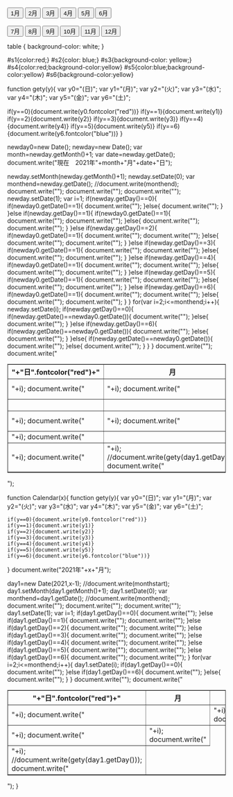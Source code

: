 
<html lang="ja">
  <head>
    <meta charset="utf-8">
    <title>05101</title>
    <script src="05101.js"></script>
    <link rel="stylesheet" href="05101.css">
  </head>
  <body>
    <br>
    <input type="button" value="1月" onclick="Calendar(1)">
    <input type="button" value="2月" onclick="Calendar(2)">
    <input type="button" value="3月" onclick="Calendar(3)">
    <input type="button" value="4月" onclick="Calendar(4)">
    <input type="button" value="5月" onclick="Calendar(5)">
    <input type="button" value="6月" onclick="Calendar(6)">
    <br>
    <br>
    <input type="button" value="7月" onclick="Calendar(7)">
    <input type="button" value="8月" onclick="Calendar(8)">
    <input type="button" value="9月" onclick="Calendar(9)">
    <input type="button" value="10月" onclick="Calendar(10)">
    <input type="button" value="11月" onclick="Calendar(11)">
    <input type="button" value="12月" onclick="Calendar(12)">
  </body>
</html>

table {
  background-color: white;
}

#s1{color:red;}
#s2{color: blue;}
#s3{background-color: yellow;}
#s4{color:red;background-color:yellow}
#s5{color:blue;background-color:yellow}
#s6{background-color:yellow}

function gety(y){
  var y0="(日)";
  var y1="(月)";
  var y2="(火)";
  var y3="(水)";
  var y4="(木)";
  var y5="(金)";
  var y6="(土)";

  if(y==0){document.write(y0.fontcolor("red"))}
  if(y==1){document.write(y1)}
  if(y==2){document.write(y2)}
  if(y==3){document.write(y3)}
  if(y==4){document.write(y4)}
  if(y==5){document.write(y5)}
  if(y==6){document.write(y6.fontcolor("blue"))}
}

newday0=new Date();
newday=new Date();
var month=newday.getMonth()+1;
var date=newday.getDate();
document.write("現在　2021年"+month+"月"+date+"日");

newday.setMonth(newday.getMonth()+1);
newday.setDate(0);
var monthend=newday.getDate();
//document.write(monthend);
document.write("<table border='1'><tr><th>"+"日".fontcolor("red")+"</th><th>月</th>");
document.write("<th>火</th><th>水</th><th>木</th>");
document.write("<th>金</th><th>"+"土".fontcolor("blue")+"</th></tr><tr>");
newday.setDate(1);
var i=1;
if(newday.getDay()==0){
  if(newday0.getDate()==1){
    document.write("<td id='s4'>"+i);
    document.write("</td>");
  }else{
    document.write("<td id='s1'>"+i);
    document.write("</td>");
  }
}else if(newday.getDay()==1){
  if(newday0.getDate()==1){
    document.write("<td></td>");
    document.write("<td id='s6'>"+i);
    document.write("</td>");
  }else{
    document.write("<td></td>");
    document.write("<td>"+i);
    document.write("</td>");
  }
}else if(newday.getDay()==2){
  if(newday0.getDate()==1){
    document.write("<td></td><td></td>");
    document.write("<td id='s6'>"+i);
    document.write("</td>");
  }else{
    document.write("<td></td><td></td>");
    document.write("<td>"+i);
    document.write("</td>");
  }
}else if(newday.getDay()==3){
  if(newday0.getDate()==1){
    document.write("<td></td><td></td><td></td>");
    document.write("<td id='s6'>"+i);
    document.write("</td>");
  }else{
    document.write("<td></td><td></td><td></td>");
    document.write("<td>"+i);
    document.write("</td>");
  }
}else if(newday.getDay()==4){
  if(newday0.getDate()==1){
    document.write("<td></td><td></td><td></td><td></td>");
    document.write("<td id='s6'>"+i);
    document.write("</td>");
  }else{
    document.write("<td></td><td></td><td></td><td></td>");
    document.write("<td>"+i);
    document.write("</td>");
  }
}else if(newday.getDay()==5){
  if(newday0.getDate()==1){
    document.write("<td></td><td></td><td></td><td></td><td></td>");
    document.write("<td id='s6'>"+i);
    document.write("</td>");
  }else{
    document.write("<td></td><td></td><td></td><td></td><td></td>");
    document.write("<td>"+i);
    document.write("</td>");
  }
}else if(newday.getDay()==6){
  if(newday0.getDate()==1){
    document.write("<td></td><td></td><td></td><td></td><td></td><td></td>");
    document.write("<td id='s5'>"+i);
    document.write("</td></tr>");
  }else{
    document.write("<td></td><td></td><td></td><td></td><td></td><td></td>");
    document.write("<td id='s2'>"+i);
    document.write("</td></tr>");
  }
}
for(var i=2;i<=monthend;i++){
  newday.setDate(i);
  if(newday.getDay()==0){
    if(newday.getDate()==newday0.getDate()){
      document.write("<td id='s4'>"+i);
      document.write("</td>");
    }else{
    document.write("<td id='s1'>"+i);
    document.write("</td>");
    }
  }else if(newday.getDay()==6){
    if(newday.getDate()==newday0.getDate()){
      document.write("<td id='s5'>"+i);
      document.write("</td></tr><tr>");
    }else{
      document.write("<td id='s2'>"+i);
      document.write("</td></tr><tr>");
    }
  }else{
    if(newday.getDate()==newday0.getDate()){
      document.write("<td id='s6'>"+i);
      document.write("</td>");
    }else{
      document.write("<td>"+i);
      //document.write(gety(day1.getDay()));
      document.write("</td>");
    }
  }
}
document.write("</tr>");
document.write("</table>");

function Calendar(x){
  function gety(y){
    var y0="(日)";
    var y1="(月)";
    var y2="(火)";
    var y3="(水)";
    var y4="(木)";
    var y5="(金)";
    var y6="(土)";
  
    if(y==0){document.write(y0.fontcolor("red"))}
    if(y==1){document.write(y1)}
    if(y==2){document.write(y2)}
    if(y==3){document.write(y3)}
    if(y==4){document.write(y4)}
    if(y==5){document.write(y5)}
    if(y==6){document.write(y6.fontcolor("blue"))}
  }
  document.write("2021年"+x+"月");

  day1=new Date(2021,x-1);
  //document.write(monthstart);
  day1.setMonth(day1.getMonth()+1);
  day1.setDate(0);
  var monthend=day1.getDate();
  //document.write(monthend);
  document.write("<table border='1'><tr><th>"+"日".fontcolor("red")+"</th><th>月</th>");
  document.write("<th>火</th><th>水</th><th>木</th>");
  document.write("<th>金</th><th>"+"土".fontcolor("blue")+"</th></tr><tr>");
  day1.setDate(1);
  var i=1;
  if(day1.getDay()==0){
    document.write("<td id='s1'>"+i);
    document.write("</td>");
  }else if(day1.getDay()==1){
    document.write("<td></td>");
    document.write("<td>"+i);
    document.write("</td>");
  }else if(day1.getDay()==2){
    document.write("<td></td><td></td>");
    document.write("<td>"+i);
    document.write("</td>");
  }else if(day1.getDay()==3){
    document.write("<td></td><td></td><td></td>");
    document.write("<td>"+i);
    document.write("</td>");
  }else if(day1.getDay()==4){
    document.write("<td></td><td></td><td></td><td></td>");
    document.write("<td>"+i);
    document.write("</td>");
  }else if(day1.getDay()==5){
    document.write("<td></td><td></td><td></td><td></td><td></td>");
    document.write("<td>"+i);
    document.write("</td>");
  }else if(day1.getDay()==6){
    document.write("<td></td><td></td><td></td><td></td><td></td><td></td>");
    document.write("<td id='s2'>"+i);
    document.write("</td></tr>");
  }
  for(var i=2;i<=monthend;i++){
    day1.setDate(i);
    if(day1.getDay()==0){
      document.write("<td id='s1'>"+i);
      document.write("</td>");
    }else if(day1.getDay()==6){
      document.write("<td id='s2'>"+i);
      document.write("</td></tr><tr>");
    }else{
    document.write("<td>"+i);
    //document.write(gety(day1.getDay()));
    document.write("</td>");
    }
  }
  document.write("</tr>");
  document.write("</table>");
}
